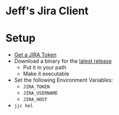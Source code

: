 # Jeff's Jira Client

# Setup

* [Get a JIRA Token](https://confluence.atlassian.com/cloud/api-tokens-938839638.html)
* Download a binary for the [latest release](https://github.com/jeffutter/jjc/releases)
  * Put it in your path
  * Make it executable
* Set the following Environment Variables:
  * `JIRA_TOKEN`
  * `JIRA_USERNAME`
  * `JIRA_HOST`
* `jjc hel`

